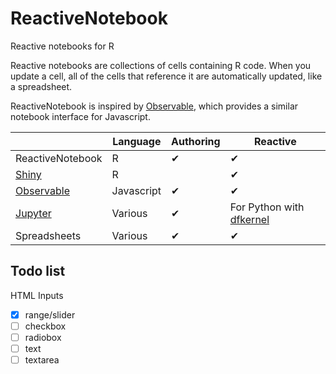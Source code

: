 # ReactiveNotebook
Reactive notebooks for R

Reactive notebooks are collections of cells containing R code. When you update a cell, all of the cells that reference it are automatically updated, like a spreadsheet.

ReactiveNotebook is inspired by [Observable](http://observablehq.com), which provides a similar notebook interface for Javascript.


|                                      | Language   | Authoring | Reactive |
|--------------------------------------|------------|-----------|----------|
| ReactiveNotebook                     | R          | ✔         | ✔        |
| [Shiny](http://shiny.rstudio.com/)   | R          |           | ✔        |
| [Observable](http://observablehq.com)| Javascript | ✔         | ✔        |
| [Jupyter](jupyter.com)               | Various    | ✔         | For Python with [dfkernel](https://github.com/dataflownb/dfkernel/)        |
| Spreadsheets                         | Various    | ✔          | ✔ |

## Todo list

HTML Inputs

- [x] range/slider
- [ ] checkbox
- [ ] radiobox
- [ ] text
- [ ] textarea